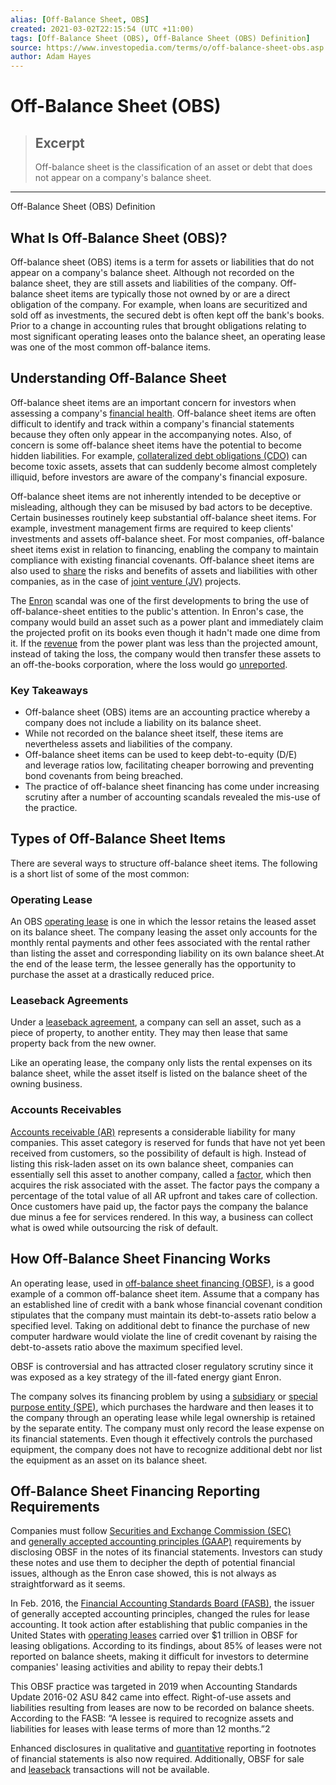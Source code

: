 ```yaml
---
alias: [Off-Balance Sheet, OBS]
created: 2021-03-02T22:15:54 (UTC +11:00)
tags: [Off-Balance Sheet (OBS), Off-Balance Sheet (OBS) Definition]
source: https://www.investopedia.com/terms/o/off-balance-sheet-obs.asp
author: Adam Hayes
---
```


# Off-Balance Sheet (OBS)

> ## Excerpt
> Off-balance sheet is the classification of an asset or debt that does not appear on a company's balance sheet.

---

Off-Balance Sheet (OBS) Definition
## What Is Off-Balance Sheet (OBS)?

Off-balance sheet (OBS) items is a term for assets or liabilities that do not appear on a company's balance sheet. Although not recorded on the balance sheet, they are still assets and liabilities of the company. Off-balance sheet items are typically those not owned by or are a direct obligation of the company. For example, when loans are securitized and sold off as investments, the secured debt is often kept off the bank's books. Prior to a change in accounting rules that brought obligations relating to most significant operating leases onto the balance sheet, an operating lease was one of the most common off-balance items.

## Understanding Off-Balance Sheet

Off-balance sheet items are an important concern for investors when assessing a company's [financial health](https://www.investopedia.com/terms/f/financial-health.asp). Off-balance sheet items are often difficult to identify and track within a company's financial statements because they often only appear in the accompanying notes. Also, of concern is some off-balance sheet items have the potential to become hidden liabilities. For example, [collateralized debt obligations (CDO)](https://www.investopedia.com/terms/c/cdo.asp) can become toxic assets, assets that can suddenly become almost completely illiquid, before investors are aware of the company's financial exposure.

Off-balance sheet items are not inherently intended to be deceptive or misleading, although they can be misused by bad actors to be deceptive. Certain businesses routinely keep substantial off-balance sheet items. For example, investment management firms are required to keep clients' investments and assets off-balance sheet. For most companies, off-balance sheet items exist in relation to financing, enabling the company to maintain compliance with existing financial covenants. Off-balance sheet items are also used to [share](https://www.investopedia.com/terms/r/risk-participation.asp) the risks and benefits of assets and liabilities with other companies, as in the case of [joint venture (JV)](https://www.investopedia.com/terms/j/jointventure.asp) projects.

The [Enron](https://www.investopedia.com/terms/e/enron.asp) scandal was one of the first developments to bring the use of off-balance-sheet entities to the public's attention. In Enron's case, the company would build an asset such as a power plant and immediately claim the projected profit on its books even though it hadn't made one dime from it. If the [revenue](https://www.investopedia.com/terms/r/revenue.asp) from the power plant was less than the projected amount, instead of taking the loss, the company would then transfer these assets to an off-the-books corporation, where the loss would go [unreported](https://www.investopedia.com/updates/enron-scandal-summary/).

### Key Takeaways

-   Off-balance sheet (OBS) items are an accounting practice whereby a company does not include a liability on its balance sheet.
-   While not recorded on the balance sheet itself, these items are nevertheless assets and liabilities of the company.
-   Off-balance sheet items can be used to keep debt-to-equity (D/E) and leverage ratios low, facilitating cheaper borrowing and preventing bond covenants from being breached.
-   The practice of off-balance sheet financing has come under increasing scrutiny after a number of accounting scandals revealed the mis-use of the practice.

## Types of Off-Balance Sheet Items

There are several ways to structure off-balance sheet items. The following is a short list of some of the most common:

### Operating Lease

An OBS [operating lease](https://www.investopedia.com/terms/o/operatinglease.asp) is one in which the lessor retains the leased asset on its balance sheet. The company leasing the asset only accounts for the monthly rental payments and other fees associated with the rental rather than listing the asset and corresponding liability on its own balance sheet.At the end of the lease term, the lessee generally has the opportunity to purchase the asset at a drastically reduced price.

### Leaseback Agreements

Under a [leaseback agreement](https://www.investopedia.com/terms/l/leaseback.asp), a company can sell an asset, such as a piece of property, to another entity. They may then lease that same property back from the new owner.

Like an operating lease, the company only lists the rental expenses on its balance sheet, while the asset itself is listed on the balance sheet of the owning business.

### Accounts Receivables

[Accounts receivable (AR)](https://www.investopedia.com/terms/a/accountsreceivable.asp) represents a considerable liability for many companies. This asset category is reserved for funds that have not yet been received from customers, so the possibility of default is high. Instead of listing this risk-laden asset on its own balance sheet, companies can essentially sell this asset to another company, called a [factor](https://www.investopedia.com/terms/f/factor.asp), which then acquires the risk associated with the asset. The factor pays the company a percentage of the total value of all AR upfront and takes care of collection. Once customers have paid up, the factor pays the company the balance due minus a fee for services rendered. In this way, a business can collect what is owed while outsourcing the risk of default.

## How Off-Balance Sheet Financing Works

An operating lease, used in [off-balance sheet financing (OBSF)](https://www.investopedia.com/terms/o/obsf.asp), is a good example of a common off-balance sheet item. Assume that a company has an established line of credit with a bank whose financial covenant condition stipulates that the company must maintain its debt-to-assets ratio below a specified level. Taking on additional debt to finance the purchase of new computer hardware would violate the line of credit covenant by raising the debt-to-assets ratio above the maximum specified level.

OBSF is controversial and has attracted closer regulatory scrutiny since it was exposed as a key strategy of the ill-fated energy giant Enron.

The company solves its financing problem by using a [subsidiary](https://www.investopedia.com/terms/s/subsidiary.asp) or [special purpose entity (SPE)](https://www.investopedia.com/terms/s/spv.asp), which purchases the hardware and then leases it to the company through an operating lease while legal ownership is retained by the separate entity. The company must only record the lease expense on its financial statements. Even though it effectively controls the purchased equipment, the company does not have to recognize additional debt nor list the equipment as an asset on its balance sheet.

## Off-Balance Sheet Financing Reporting Requirements

Companies must follow [Securities and Exchange Commission (SEC)](https://www.investopedia.com/terms/s/sec.asp) and [generally accepted accounting principles (GAAP)](https://www.investopedia.com/terms/g/gaap.asp) requirements by disclosing OBSF in the notes of its financial statements. Investors can study these notes and use them to decipher the depth of potential financial issues, although as the Enron case showed, this is not always as straightforward as it seems.

In Feb. 2016, the [Financial Accounting Standards Board (FASB)](https://www.investopedia.com/terms/f/fasb.asp), the issuer of generally accepted accounting principles, changed the rules for lease accounting. It took action after establishing that public companies in the United States with [operating leases](https://www.investopedia.com/terms/o/operatinglease.asp) carried over $1 trillion in OBSF for leasing obligations. According to its findings, about 85% of leases were not reported on balance sheets, making it difficult for investors to determine companies' leasing activities and ability to repay their debts.1

This OBSF practice was targeted in 2019 when Accounting Standards Update 2016-02 ASU 842 came into effect. Right-of-use assets and liabilities resulting from leases are now to be recorded on balance sheets. According to the FASB: “A lessee is required to recognize assets and liabilities for leases with lease terms of more than 12 months.”2

Enhanced disclosures in qualitative and [quantitative](https://www.investopedia.com/terms/q/quantitativeanalysis.asp) reporting in footnotes of financial statements is also now required. Additionally, OBSF for sale and [leaseback](https://www.investopedia.com/terms/l/leaseback.asp) transactions will not be available.
